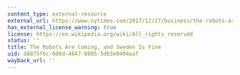 ```yaml
---
content_type: external-resource
external_url: https://www.nytimes.com/2017/12/27/business/the-robots-are-coming-and-sweden-is-fine.html
has_external_license_warning: true
license: https://en.wikipedia.org/wiki/All_rights_reserved
status: ''
title: The Robots Are Coming, and Sweden Is Fine
uid: d8875f6c-008d-4847-8085-5db3e0494aaf
wayback_url: ''
---
```

